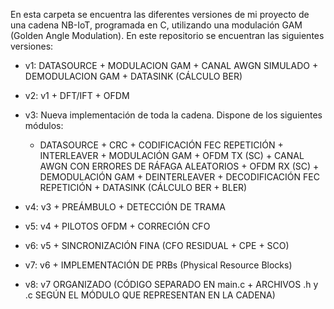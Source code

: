 En esta carpeta se encuentra las diferentes versiones de mi proyecto de una cadena NB-IoT, programada en C, utilizando una modulación GAM (Golden Angle Modulation).
En este repositorio se encuentran las siguientes versiones:
- v1: DATASOURCE + MODULACION GAM + CANAL AWGN SIMULADO + DEMODULACION GAM + DATASINK (CÁLCULO BER)
  
- v2: v1 + DFT/IFT + OFDM
  
- v3: Nueva implementación de toda la cadena. Dispone de los siguientes módulos:
  - DATASOURCE + CRC + CODIFICACIÓN FEC REPETICIÓN + INTERLEAVER + MODULACIÓN GAM + OFDM TX (SC) + CANAL AWGN CON ERRORES DE RÁFAGA ALEATORIOS + OFDM RX (SC) + DEMODULACIÓN GAM + DEINTERLEAVER + DECODIFICACIÓN FEC REPETICIÓN + DATASINK (CÁLCULO BER + BLER)

- v4: v3 + PREÁMBULO + DETECCIÓN DE TRAMA
  
- v5: v4 + PILOTOS OFDM + CORRECIÓN CFO
  
- v6: v5 + SINCRONIZACIÓN FINA (CFO RESIDUAL + CPE + SCO)

- v7: v6 + IMPLEMENTACIÓN DE PRBs (Physical Resource Blocks)

- v8: v7 ORGANIZADO (CÓDIGO SEPARADO EN main.c + ARCHIVOS .h y .c SEGÚN EL MÓDULO QUE REPRESENTAN EN LA CADENA)
